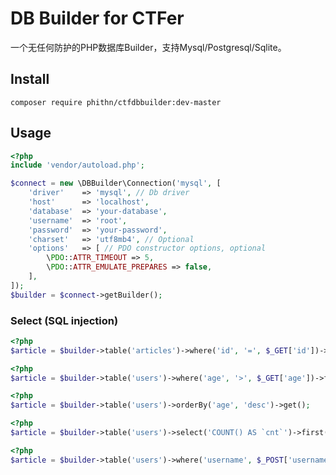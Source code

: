 # DB Builder for CTFer

一个无任何防护的PHP数据库Builder，支持Mysql/Postgresql/Sqlite。

## Install

```
composer require phithn/ctfdbbuilder:dev-master
```

## Usage

```php
<?php
include 'vendor/autoload.php';

$connect = new \DBBuilder\Connection('mysql', [
    'driver'    => 'mysql', // Db driver
    'host'      => 'localhost',
    'database'  => 'your-database',
    'username'  => 'root',
    'password'  => 'your-password',
    'charset'   => 'utf8mb4', // Optional
    'options'   => [ // PDO constructor options, optional
        \PDO::ATTR_TIMEOUT => 5,
        \PDO::ATTR_EMULATE_PREPARES => false,
    ],
]);
$builder = $connect->getBuilder();
```

### Select (SQL injection)


```php
<?php
$article = $builder->table('articles')->where('id', '=', $_GET['id'])->first();
```

```php
<?php
$article = $builder->table('users')->where('age', '>', $_GET['age'])->first();
```

```php
<?php
$article = $builder->table('users')->orderBy('age', 'desc')->get();
```

```php
<?php
$article = $builder->table('users')->select('COUNT() AS `cnt`')->first();
```

```php
<?php
$article = $builder->table('users')->where('username', $_POST['username'])->where('password', md5($_POST['password']))->first();
```